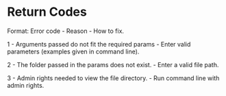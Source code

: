 # Return Codes

Format: Error code - Reason - How to fix.

1 - Arguments passed do not fit the required params - Enter valid parameters (examples given in command line).

2 - The folder passed in the params does not exist. - Enter a valid file path.

3 - Admin rights needed to view the file directory.	-  Run command line with admin rights.
